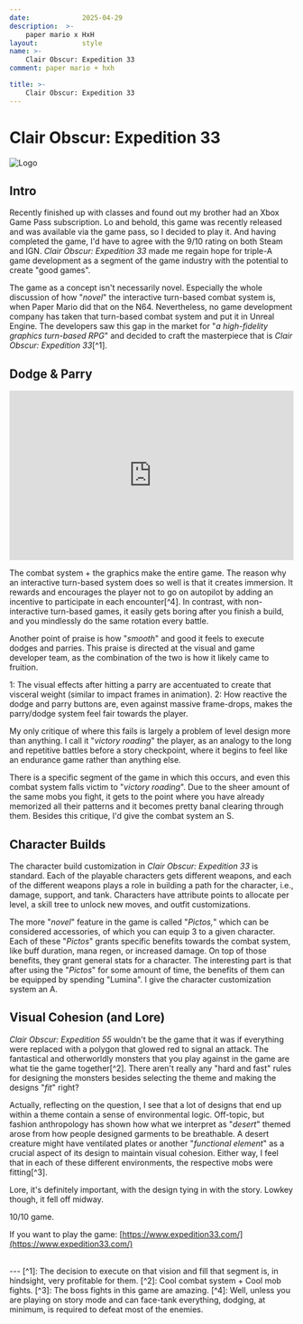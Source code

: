 ```yaml
---
date:             2025-04-29
description:  >-
    paper mario x HxH
layout:           style
name: >- 
    Clair Obscur: Expedition 33
comment: paper mario + hxh

title: >-
    Clair Obscur: Expedition 33
---
```


# Clair Obscur: Expedition 33

<img src="{{ 'assets/games/clair.png' | relative_url }}" alt="Logo" class="game_logo"/>

## Intro

Recently finished up with classes and found out my brother had an Xbox Game Pass subscription. Lo and behold, this game was recently released and was available via the game pass, so I decided to play it. And having completed the game, I'd have to agree with the 9/10 rating on both Steam and IGN. *Clair Obscur: Expedition 33* made me regain hope for triple-A game development as a segment of the game industry with the potential to create "good games".

The game as a concept isn't necessarily novel. Especially the whole discussion of how "*novel*" the interactive turn-based combat system is, when Paper Mario did that on the N64. Nevertheless, no game development company has taken that turn-based combat system and put it in Unreal Engine. The developers saw this gap in the market for "*a high-fidelity graphics turn-based RPG*" and decided to craft the masterpiece that is *Clair Obscur: Expedition 33*[^1]. 

## Dodge & Parry

<iframe class="my-3" width="100%" height="300" src="https://www.youtube.com/embed/YBMu9n49_S0?si=g6rS2QyYxQXxNVmo" title="YouTube video player" frameborder="0" allow="accelerometer; autoplay; clipboard-write; encrypted-media; gyroscope; picture-in-picture; web-share" referrerpolicy="strict-origin-when-cross-origin" allowfullscreen></iframe>

The combat system + the graphics make the entire game. The reason why an interactive turn-based system does so well is that it creates immersion. It rewards and encourages the player not to go on autopilot by adding an incentive to participate in each encounter[^4]. In contrast, with non-interactive turn-based games, it easily gets boring after you finish a build, and you mindlessly do the same rotation every battle.

Another point of praise is how "*smooth*" and good it feels to execute dodges and parries. This praise is directed at the visual and game developer team, as the combination of the two is how it likely came to fruition. 

1: The visual effects after hitting a parry are accentuated to create that visceral weight (similar to impact frames in animation). 2: How reactive the dodge and parry buttons are, even against massive frame-drops, makes the parry/dodge system feel fair towards the player.

My only critique of where this fails is largely a problem of level design more than anything. I call it "*victory roading*" the player, as an analogy to the long and repetitive battles before a story checkpoint, where it begins to feel like an endurance game rather than anything else. 

There is a specific segment of the game in which this occurs, and even this combat system falls victim to "*victory roading*". Due to the sheer amount of the same mobs you fight, it gets to the point where you have already memorized all their patterns and it becomes pretty banal clearing through them. Besides this critique, I'd give the combat system an S.

## Character Builds

The character build customization in *Clair Obscur: Expedition 33* is standard. Each of the playable characters gets different weapons, and each of the different weapons plays a role in building a path for the character, i.e., damage, support, and tank. Characters have attribute points to allocate per level, a skill tree to unlock new moves, and outfit customizations. 

The more "*novel*" feature in the game is called "*Pictos,*" which can be considered accessories, of which you can equip 3 to a given character. Each of these "*Pictos*" grants specific benefits towards the combat system, like buff duration, mana regen, or increased damage. On top of those benefits, they grant general stats for a character. The interesting part is that after using the "*Pictos*" for some amount of time, the benefits of them can be equipped by spending "Lumina". I give the character customization system an A.

## Visual Cohesion (and Lore)

*Clair Obscur: Expedition 55* wouldn't be the game that it was if everything were replaced with a polygon that glowed red to signal an attack. The fantastical and otherworldly monsters that you play against in the game are what tie the game together[^2]. There aren't really any "hard and fast" rules for designing the monsters besides selecting the theme and making the designs "*fit*" right? 

Actually, reflecting on the question, I see that a lot of designs that end up within a theme contain a sense of environmental logic. Off-topic, but fashion anthropology has shown how what we interpret as "*desert*" themed arose from how people designed garments to be breathable. A desert creature might have ventilated plates or another "*functional element*" as a crucial aspect of its design to maintain visual cohesion. Either way, I feel that in each of these different environments, the respective mobs were fitting[^3]. 

Lore, it's definitely important, with the design tying in with the story. Lowkey though, it fell off midway. 

10/10 game.

If you want to play the game: [https://www.expedition33.com/](https://www.expedition33.com/)


<br/>
---
[^1]: The decision to execute on that vision and fill that segment is, in hindsight, very profitable for them. 
[^2]: Cool combat system + Cool mob fights.
[^3]: The boss fights in this game are amazing.
[^4]: Well, unless you are playing on story mode and can face-tank everything, dodging, at minimum, is required to defeat most of the enemies.
